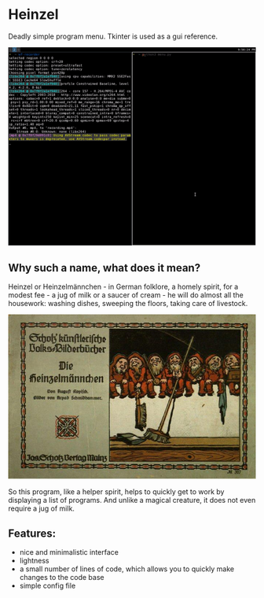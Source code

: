 # Heinzel 

Deadly simple program menu. Tkinter is used as a gui reference.


![screencast](screencast.gif)

## Why such a name, what does it mean?
Heinzel or Heinzelmännchen - in German folklore, a homely spirit, for a modest fee - a jug of milk or a saucer of cream - he will do almost all the housework: washing dishes, sweeping the floors, taking care of livestock.

![heinzels](heinzel.png)

So this program, like a helper spirit, helps to quickly get to work by displaying a list of programs. And unlike a magical creature, it does not even require a jug of milk.

## Features:

- nice and minimalistic interface
- lightness
- a small number of lines of code, which allows you to quickly make changes to the code base
- simple config file
